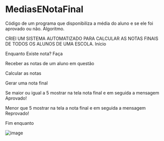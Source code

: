 # MediasENotaFinal
 Código de um programa que disponibiliza a média do aluno e se ele foi aprovado ou não.
 Algoritmo.
 
CRIEI UM SISTEMA AUTOMATIZADO PARA CALCULAR AS NOTAS FINAIS DE TODOS OS ALUNOS DE UMA ESCOLA.
Início

Enquanto Existe nota? Faça

Receber as notas de um aluno em questão

Calcular as notas

Gerar uma nota final

Se maior ou igual a 5 mostrar na tela nota final e em seguida a mensagem Aprovado!

Menor que 5 mostrar na tela a nota final e em seguida a mensagem Reprovado!

Fim enquanto

![image](https://user-images.githubusercontent.com/103973445/165199223-ee12f342-a309-410e-b622-a4e74aecbc72.png)
